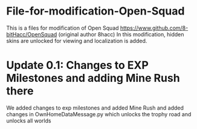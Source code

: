 # File-for-modification-Open-Squad
This is a files for modification of Open Squad https://www.github.com/8-bitHacc/OpenSquad (original author 8hacc) In this modification, hidden skins are unlocked for viewing and localization is added.

# Update 0.1: Changes to EXP Milestones and adding Mine Rush there
We added changes to exp milestones and added Mine Rush and added changes in OwnHomeDataMessage.py which unlocks the trophy road and unlocks all worlds 
